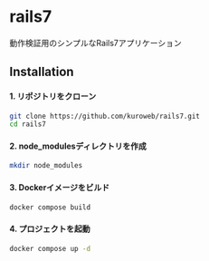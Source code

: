 # rails7

動作検証用のシンプルなRails7アプリケーション

## Installation

#### 1. リポジトリをクローン

```bash
git clone https://github.com/kuroweb/rails7.git
cd rails7
```

#### 2. node_modulesディレクトリを作成

```bash
mkdir node_modules
```

#### 3. Dockerイメージをビルド

```bash
docker compose build
```

#### 4. プロジェクトを起動

```bash
docker compose up -d
```
